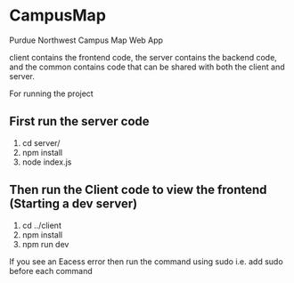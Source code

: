 # CampusMap
Purdue Northwest Campus Map Web App

client contains the frontend code, the server contains the backend code, and the common contains code that can be shared with both the client and server.

For running the project
## First run the server code
1. cd server/
2. npm install
3. node index.js
## Then run the Client code to view the frontend (Starting a dev server)
1. cd ../client
2. npm install
3. npm run dev  
   

If you see an Eacess error then run the command using sudo i.e.  add sudo before each command

